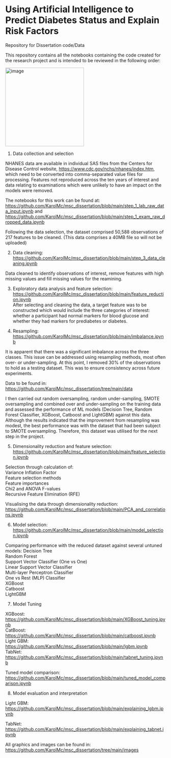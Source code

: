 # Using Artificial Intelligence to Predict Diabetes Status and Explain Risk Factors
Repository for Dissertation code/Data

This repository contains all the notebooks containing the code created for the research project and is intended to be reviewed in the following order: 

<img width="247" alt="image" src="https://user-images.githubusercontent.com/24702718/222908233-97c149e6-4089-4f81-b391-4849bb155581.png">

1.	Data collection and selection

NHANES data are available in individual SAS files from the Centers for Disease Control website, https://www.cdc.gov/nchs/nhanes/index.htm, which need to be converted into comma-separated value files for processing. Features not reproduced across the ten years of interest and data relating to examinations which were unlikely to have an impact on the models were removed. 

The notebooks for this work can be found at:
https://github.com/KarolMc/msc_dissertation/blob/main/step_1_lab_raw_data_input.ipynb and  
https://github.com/KarolMc/msc_dissertation/blob/main/step_1_exam_raw_dropped_data.ipynb 

Following the data selection, the dataset comprised 50,588 observations of 217 features to be cleaned.  (This data comprises a 40MB file so will not be uploaded)

2. Data cleaning: https://github.com/KarolMc/msc_dissertation/blob/main/step_3_data_cleaning.ipynb

Data cleaned to identify observations of interest, remove features with high missing values and fill missing values for the reamining. 


3.	Exploratory data analysis and feature selection: https://github.com/KarolMc/msc_dissertation/blob/main/feature_reduction.ipynb  
After selecting and cleaning the data, a target feature was to be constructed which would include the three categories of interest: whether a participant had normal markers for blood glucose and whether they had markers for prediabetes or diabetes. 

4. Resampling: https://github.com/KarolMc/msc_dissertation/blob/main/imbalance.ipynb

It is apparent that there was a significant imbalance across the three classes. 
This issue can be addressed using resampling methods, most often over- or under-sampling. 
At this point, I removed 30% of the observations to hold as a testing dataset. This was to ensure consistency across future experiments. 

Data to be found in: https://github.com/KarolMc/msc_dissertation/tree/main/data  

I then carried out random oversampling, random under-sampling, SMOTE oversampling and combined over and under-sampling on the training data and assessed the performance of ML models (Decision Tree, Random Forest Classifier, XGBoost, Catboost and LightGBM) against this data. Although the results indicated that the improvement from resampling was modest, the best performance was with the dataset that had been subject to SMOTE oversampling. Therefore, this dataset was utilised for the next step in the project. 

5.	Dimensionality reduction and feature selection: https://github.com/KarolMc/msc_dissertation/blob/main/feature_selection.ipynb  

Selection through calculation of:  
	Variance Inflation Factor  
  Feature selection methods  
  Feature importances  
  Chi2 and ANOVA F-values  
  Recursive Feature Elimination (RFE)



  Visualising the data through dimensionality reduction: https://github.com/KarolMc/msc_dissertation/blob/main/PCA_and_correlations.ipynb 
  

6. Model selection: https://github.com/KarolMc/msc_dissertation/blob/main/model_selection.ipynb 

Comparing performance with the reduced dataset against several untuned models: 
	Decision Tree  
	Random Forest  
	Support Vector Classifier (One vs One)  
	Linear Support Vector Classifier  
	Multi-layer Perceptron Classifier  
	One vs Rest (MLP) Classifier  
	XGBoost  
	Catboost  
	LightGBM  


7. Model Tuning
  
  XGBoost: https://github.com/KarolMc/msc_dissertation/blob/main/XGBoost_tuning.ipynb  
  CatBoost: https://github.com/KarolMc/msc_dissertation/blob/main/catboost.ipynb  
  Light GBM: https://github.com/KarolMc/msc_dissertation/blob/main/lgbm.ipynb  
  TabNet: https://github.com/KarolMc/msc_dissertation/blob/main/tabnet_tuning.ipynb  
    
  Tuned model comparison: https://github.com/KarolMc/msc_dissertation/blob/main/tuned_model_comparison.ipynb  
  

8. Model evaluation and interpretation

Light GBM: https://github.com/KarolMc/msc_dissertation/blob/main/explaining_lgbm.ipynb

TabNet: https://github.com/KarolMc/msc_dissertation/blob/main/explaining_tabnet.ipynb

All graphics and images can be found in: https://github.com/KarolMc/msc_dissertation/tree/main/images

